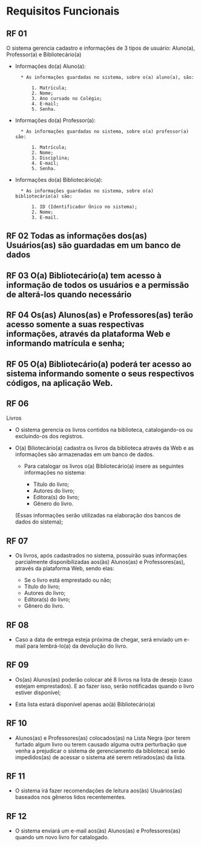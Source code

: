 # Requisitos Funcionais

## RF 01

O sistema gerencia cadastro e informações de 3 tipos de usuário: Aluno(a), Professor(a) e Bibliotecário(a)

+ Informações do(a) Aluno(a):

		* As informações guardadas no sistema, sobre o(a) aluno(a), são:

			1. Matrícula;
			2. Nome;
			3. Ano cursado no Colégio;      
			4. E-mail;
			5. Senha.

+ Informações do(a) Professor(a):

		* As informações guardadas no sistema, sobre o(a) professor(a) são:

			1. Matrícula;
			2. Nome;
			3. Disciplina;
			4. E-mail;
			5. Senha.

+ Informações do(a) Bibliotecário(a):

		* As informações guardadas no sistema, sobre o(a) bibliotecário(a) são:

			1. ID (Identificador Único no sistema);
			2. Nome;
			3. E-mail.


## RF 02 Todas as informações dos(as) Usuários(as) são guardadas em um banco de dados  
## RF 03 O(a) Bibliotecário(a) tem acesso à informação de todos os usuários e a permissão de alterá-los quando necessário
## RF 04 Os(as) Alunos(as) e Professores(as) terão acesso somente a suas respectivas informações, através da plataforma Web e informando matrícula e senha;
## RF 05 O(a) Bibliotecário(a) poderá ter acesso ao sistema informando somente o seus  respectivos códigos, na aplicação Web.

## RF 06

Livros

- O sistema gerencia os livros contidos na biblioteca, catalogando-os ou excluindo-os dos registros.

+ O(a) Biliotecário(a) cadastra os livros da biblioteca através da Web e as informações são armazenadas em um banco de dados.

  + Para catalogar os livros o(a) Bibliotecário(a) insere as seguintes informações no sistema:  

	+ Título do livro;
	+ Autores do livro;
	+ Editora(s) do livro;
	+ Gênero do livro.

  (Essas informações serão utilizadas na elaboração dos bancos de dados do sistema);

## RF 07

- Os livros, após cadastrados no sistema, possuirão suas informações parcialmente disponibilizadas aos(às) Alunos(as) e Professores(as), através da plataforma Web, sendo elas:

	+ Se o livro está emprestado ou não;
	+ Título do livro;
	+ Autores do livro;
	+ Editora(s) do livro;
	+ Gênero do livro.

## RF 08

- Caso a data de entrega esteja próxima de chegar, será enviado um e-mail para lembrá-lo(a) da devolução do livro.

## RF 09

- Os(as) Alunos(as) poderão colocar até 8 livros na lista de desejo (caso estejam emprestados). E ao fazer isso, serão notificadas quando o livro estiver disponível;

* Esta lista estará disponível apenas ao(à) Bibliotecário(a)

## RF 10

- Alunos(as) e Professores(as) colocados(as) na Lista Negra (por terem furtado algum livro ou terem causado alguma outra perturbação que venha a prejudicar o sistema de gerenciamento da biblioteca) serão impedidos(as) de acessar o sistema até serem retirados(as) da lista.

## RF 11

- O sistema irá fazer recomendações de leitura aos(às) Usuários(as) baseados nos gêneros lidos recentementes.

## RF 12

- O sistema enviará um e-mail aos(às) Alunos(as) e Professores(as) quando um novo livro for catalogado.
